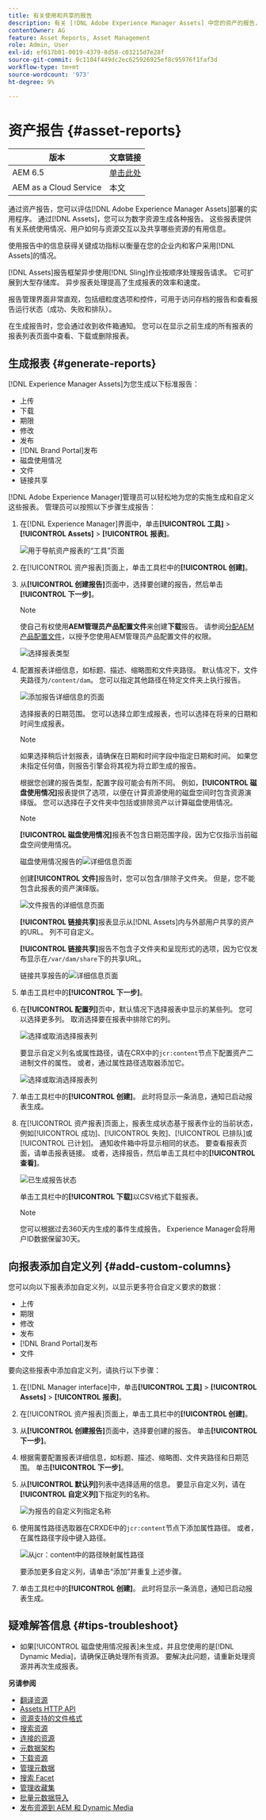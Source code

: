 ```yaml
---
title: 有关使用和共享的报告
description: 有关 [!DNL Adobe Experience Manager Assets] 中您的资产的报告，可帮助您了解数字资产的使用情况、活动和共享。
contentOwner: AG
feature: Asset Reports, Asset Management
role: Admin, User
exl-id: ef617b01-0019-4379-8d58-c03215d7e28f
source-git-commit: 9c1104f449dc2ec625926925ef8c95976f1faf3d
workflow-type: tm+mt
source-wordcount: '973'
ht-degree: 9%

---
```


# 资产报告 {#asset-reports}

| 版本 | 文章链接 |
| -------- | ---------------------------- |
| AEM 6.5 | [单击此处](https://experienceleague.adobe.com/docs/experience-manager-65/assets/administer/asset-reports.html?lang=en) |
| AEM as a Cloud Service | 本文 |

通过资产报告，您可以评估[!DNL Adobe Experience Manager Assets]部署的实用程序。 通过[!DNL Assets]，您可以为数字资源生成各种报告。 这些报表提供有关系统使用情况、用户如何与资源交互以及<!-- downloaded and -->共享哪些资源的有用信息。

使用报告中的信息获得关键成功指标以衡量在您的企业内和客户采用[!DNL Assets]的情况。

[!DNL Assets]报告框架异步使用[!DNL Sling]作业按顺序处理报告请求。 它可扩展到大型存储库。 异步报表处理提高了生成报表的效率和速度。

报告管理界面非常直观，包括细粒度选项和控件，可用于访问存档的报告和查看报告运行状态（成功、失败和排队）。

在生成报告时，您会通过<!-- through an email (optional) and -->收到收件箱通知。 您可以在显示之前生成的所有报表的报表列表页面中查看、下载或删除报表。

## 生成报表 {#generate-reports}

[!DNL Experience Manager Assets]为您生成以下标准报告：

* 上传
* 下载
* 期限
* 修改
* 发布
* [!DNL Brand Portal]发布
* 磁盘使用情况
* 文件
* 链接共享

<!-- Removed download report.
* Upload
* Download
* Expiration
* Modification
* Publish
* [!DNL Brand Portal] publish
* Disk Usage
* Files
* Link Share
-->

[!DNL Adobe Experience Manager]管理员可以轻松地为您的实施生成和自定义这些报表。 管理员可以按照以下步骤生成报告：

1. 在[!DNL Experience Manager]界面中，单击&#x200B;**[!UICONTROL 工具]** > **[!UICONTROL Assets]** > **[!UICONTROL 报表]**。

   ![用于导航资产报表的“工具”页面](assets/navigation.png)

1. 在[!UICONTROL 资产报表]页面上，单击工具栏中的&#x200B;**[!UICONTROL 创建]**。
1. 从&#x200B;**[!UICONTROL 创建报告]**&#x200B;页面中，选择要创建的报告，然后单击&#x200B;**[!UICONTROL 下一步]**。

   >[!NOTE]
   >
   >使自己有权使用&#x200B;**AEM管理员产品配置文件**&#x200B;来创建&#x200B;**下载**&#x200B;报告。 请参阅[分配AEM产品配置文件](https://experienceleague.adobe.com/en/docs/experience-manager-cloud-service/content/onboarding/journey/assign-profiles-aem)，以授予您使用AEM管理员产品配置文件的权限。

   ![选择报表类型](assets/choose_report.png)

1. 配置报表详细信息，如标题、描述、缩略图和文件夹路径。 默认情况下，文件夹路径为`/content/dam`。 您可以指定其他路径在特定文件夹上执行报告。

   ![添加报告详细信息的页面](assets/report_configuration.png)

   选择报表的日期范围。 您可以选择立即生成报表，也可以选择在将来的日期和时间生成报表。

   >[!NOTE]
   >
   >如果选择稍后计划报表，请确保在日期和时间字段中指定日期和时间。 如果您未指定任何值，则报告引擎会将其视为将立即生成的报告。

   根据您创建的报告类型，配置字段可能会有所不同。 例如，**[!UICONTROL 磁盘使用情况]**&#x200B;报表提供了选项，以便在计算资源使用的磁盘空间时包含资源演绎版。 您可以选择在子文件夹中包括或排除资产以计算磁盘使用情况。

   >[!NOTE]
   >
   >**[!UICONTROL 磁盘使用情况]**&#x200B;报表不包含日期范围字段，因为它仅指示当前磁盘空间使用情况。

   磁盘使用情况报告的![详细信息页面](assets/disk_usage_configuration.png)

   创建&#x200B;**[!UICONTROL 文件]**&#x200B;报告时，您可以包含/排除子文件夹。 但是，您不能包含此报表的资产演绎版。

   ![文件报告的详细信息页面](assets/files_report.png)

   **[!UICONTROL 链接共享]**&#x200B;报表显示从[!DNL Assets]内与外部用户共享的资产的URL。 <!-- It includes email ids of the user who shared the assets, emails ids of users with which the assets are shared, share date, and expiration date for the link. -->列不可自定义。

   **[!UICONTROL 链接共享]**&#x200B;报告不包含子文件夹和呈现形式的选项，因为它仅发布显示在`/var/dam/share`下的共享URL。

   链接共享报告的![详细信息页面](assets/link_share.png)

1. 单击工具栏中的&#x200B;**[!UICONTROL 下一步]**。

1. 在&#x200B;**[!UICONTROL 配置列]**&#x200B;页中，默认情况下选择报表中显示的某些列。 您可以选择更多列。 取消选择要在报表中排除它的列。

   ![选择或取消选择报表列](assets/configure_columns.png)

   要显示自定义列名或属性路径，请在CRX中的`jcr:content`节点下配置资产二进制文件的属性。 或者，通过属性路径选取器添加它。

   ![选择或取消选择报表列](assets/custom_columns.png)

1. 单击工具栏中的&#x200B;**[!UICONTROL 创建]**。 此时将显示一条消息，通知已启动报表生成。
1. 在[!UICONTROL 资产报表]页面上，报表生成状态基于报表作业的当前状态，例如[!UICONTROL 成功]、[!UICONTROL 失败]、[!UICONTROL 已排队]或[!UICONTROL 已计划]。 通知收件箱中将显示相同的状态。 要查看报表页面，请单击报表链接。 或者，选择报告，然后单击工具栏中的&#x200B;**[!UICONTROL 查看]**。

   <!--![A generated report](assets/report_page.png)-->
   ![已生成报告状态](assets/report-status.JPG)

   单击工具栏中的&#x200B;**[!UICONTROL 下载]**&#x200B;以CSV格式下载报表。

   >[!NOTE]
   >
   >您可以根据过去360天内生成的事件生成报告。 Experience Manager会将用户ID数据保留30天。

## 向报表添加自定义列 {#add-custom-columns}

您可以向以下报表添加自定义列，以显示更多符合自定义要求的数据：

<!-- Remove download report.
* Upload
* Download
* Expiration
* Modification
* Publish
* [!DNL Brand Portal] publish
* Files
-->

* 上传
* 期限
* 修改
* 发布
* [!DNL Brand Portal]发布
* 文件

要向这些报表中添加自定义列，请执行以下步骤：

1. 在[!DNL Manager interface]中，单击&#x200B;**[!UICONTROL 工具]** > **[!UICONTROL Assets]** > **[!UICONTROL 报表]**。
1. 在[!UICONTROL 资产报表]页面上，单击工具栏中的&#x200B;**[!UICONTROL 创建]**。

1. 从&#x200B;**[!UICONTROL 创建报告]**&#x200B;页面中，选择要创建的报告。 单击&#x200B;**[!UICONTROL 下一步]**。

1. 根据需要配置报表详细信息，如标题、描述、缩略图、文件夹路径和日期范围。 单击&#x200B;**[!UICONTROL 下一步]**。

1. 从&#x200B;**[!UICONTROL 默认列]**&#x200B;列表中选择适用的信息。 要显示自定义列，请在&#x200B;**[!UICONTROL 自定义列]**&#x200B;下指定列的名称。

   ![为报告的自定义列指定名称](assets/custom_columns-1.png)

1. 使用属性路径选取器在CRXDE中的`jcr:content`节点下添加属性路径。 或者，在属性路径字段中键入路径。

   ![从jcr：content中的路径映射属性路径](assets/property_picker.png)

   要添加更多自定义列，请单击“添加”**&#x200B;**&#x200B;并重复上述步骤。

1. 单击工具栏中的&#x200B;**[!UICONTROL 创建]**。 此时将显示一条消息，通知已启动报表生成。

<!-- TBD: How to configure purge now? Is it using OSGi configurations?

## Configure purging service {#configure-purging-service}

To remove reports that you no longer require, configure the DAM Report Purge service from the web console to purge existing reports based on their quantity and age.

1. Access the web console (configuration manager) from `https://[aem_server]:[port]/system/console/configMgr`.
1. Open the **[!UICONTROL DAM Report Purge Service]** configuration.
1. Specify the frequency (time interval) for the purging service in the `scheduler.expression.name` field. You can also configure the age and the quantity threshold for reports.
1. Save the changes.
-->

## 疑难解答信息 {#tips-troubleshoot}

* 如果[!UICONTROL 磁盘使用情况报表]未生成，并且您使用的是[!DNL Dynamic Media]，请确保正确处理所有资源。 要解决此问题，请重新处理资源并再次生成报表。

<!-- These notes were present in generate report section above. Removing commented text from in between the instructions to preserve the numbering of the ordered list.

TBD: How do enable this in CS now? Is it done using some OSGi config now?
   >[!NOTE]
   >
   >Before you can generate an **[!UICONTROL Asset Downloaded]** report, ensure that the Asset Download service is enabled. From the web console (`https://[aem_server]:[port]/system/console/configMgr`), open the **[!UICONTROL Day CQ DAM Event Recorder]** configuration, and select the **[!UICONTROL Asset Downloaded (DOWNLOADED)]** option in Event Types if not already selected.
-->

<!-- Removed download report.
   >[!NOTE]
   >
   >By default, the Content Fragments and link shares are included in the asset [!UICONTROL Download] report. Select the appropriate option to create a report of link shares or to exclude Content Fragments from the download report.

   >[!NOTE]
   >
   >The [!UICONTROL Download] report displays details of only those assets which are downloaded after selecting individually or are downloaded using Quick Action. However, it does not include the details of the assets that are inside a downloaded folder.
-->

**另请参阅**

* [翻译资源](translate-assets.md)
* [Assets HTTP API](mac-api-assets.md)
* [资源支持的文件格式](file-format-support.md)
* [搜索资源](search-assets.md)
* [连接的资源](use-assets-across-connected-assets-instances.md)
* [元数据架构](metadata-schemas.md)
* [下载资源](download-assets-from-aem.md)
* [管理元数据](manage-metadata.md)
* [搜索 Facet](search-facets.md)
* [管理收藏集](manage-collections.md)
* [批量元数据导入](metadata-import-export.md)
* [发布资源到 AEM 和 Dynamic Media](/help/assets/publish-assets-to-aem-and-dm.md)
